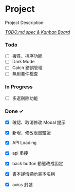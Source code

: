 # Project

Project Description

<em>[TODO.md spec & Kanban Board](https://bit.ly/3fCwKfM)</em>

### Todo

- [ ] 搜尋、排序功能  
- [ ] Dark Mode  
- [ ] Catch 錯誤管理  
- [ ] 無用套件檢查  

### In Progress

- [ ] 多選刪除功能  

### Done ✓

- [x] 確認、取消修改 Modal 提示  
- [x] 新增、修改表單驗證  
- [x] API Loading  
- [x] api 串接  
- [x] back button 動態改成固定  
- [x] 書本詳情顯示書本名稱  
- [x] axios 封裝  

